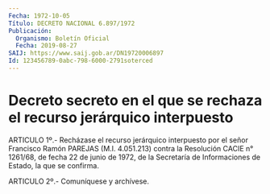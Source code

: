 ```yaml
---
Fecha: 1972-10-05
Título: DECRETO NACIONAL 6.897/1972
Publicación:
  Organismo: Boletín Oficial
  Fecha: 2019-08-27
SAIJ: https://www.saij.gob.ar/DN19720006897
Id: 123456789-0abc-798-6000-2791soterced
---
```

# Decreto secreto en el que se rechaza el recurso jerárquico interpuesto

<a id="1"></a>
ARTICULO 1º.- Recházase el recurso jerárquico interpuesto por el señor Francisco Ramón PAREJAS (M.I. 4.051.213) contra la Resolución CACIE n° 1261/68, de fecha 22 de junio de 1972, de la Secretaría de Informaciones de Estado, la que se confirma.

<a id="2"></a>
ARTICULO 2º.- Comuníquese y archívese.
